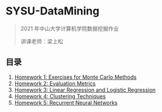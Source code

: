 # SYSU-DataMining

> 2021 年中山大学计算机学院数据挖掘作业
> 
> 讲课老师：梁上松

## 目录

1. [Homework 1: Exercises for Monte Carlo Methods](001/homework1.md)
2. [Homework 2: Evaluation Metrics](002/homework2.md)
3. [Homework 3: Linear Regression and Logistic Regression](003/homework3.md)
4. [Homework 4: Clustering Techniques](004/homework4.md)
5. [Homework 5: Recurrent Neural Networks](005/homework5.md)